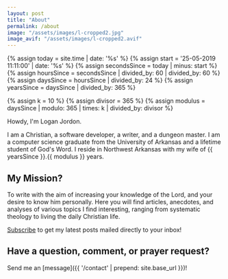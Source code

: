 ```yaml
---
layout: post
title: "About"
permalink: /about
image: "/assets/images/l-cropped2.jpg"
image_avif: "/assets/images/l-cropped2.avif"
---
```


{%   assign today = site.time | date: '%s'      %}
{%   assign start = '25-05-2019 11:11:00' | date: '%s'  %}
{%   assign secondsSince = today | minus: start     %}
{%   assign hoursSince = secondsSince | divided_by: 60 | divided_by: 60     %}
{%   assign daysSince = hoursSince | divided_by: 24  %}
{%   assign yearsSince = daysSince | divided_by: 365  %}

{%   assign k = 10   %}
{%   assign divisor = 365   %}
{%   assign modulus = daysSince | modulo: 365 | times: k | divided_by: divisor  %}

Howdy, I'm Logan Jordon.

I am a Christian, a software developer, a writer, and a dungeon master. I am a computer science graduate from the University of Arkansas and a lifetime student of God's Word. I reside in Northwest Arkansas with my wife of {{ yearsSince }}.{{ modulus }} years.

## My Mission?
To write with the aim of increasing your knowledge of the Lord, and your desire to know him personally. Here you will find articles, anecdotes, and analyses of various topics I find interesting, ranging from systematic theology to living the daily Christian life.

<a href="http://eepurl.com/heJUTb" target="_blank">Subscribe</a> to get my latest posts mailed directly to your inbox!

## Have a question, comment, or prayer request?
Send me an [message]({{ '/contact' | prepend: site.base_url }})!